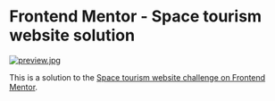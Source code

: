 # Frontend Mentor - Space tourism website solution

[![preview.jpg](https://i.postimg.cc/jdsfg7DP/preview.jpg)](https://postimg.cc/BtVtttcn)

This is a solution to the [Space tourism website challenge on Frontend Mentor](https://www.frontendmentor.io/challenges/space-tourism-multipage-website-gRWj1URZ3).
